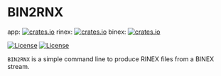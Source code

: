 BIN2RNX
=======

app: [![crates.io](https://img.shields.io/crates/v/bin2rnx.svg)](https://crates.io/crates/bin2rx)
rinex: [![crates.io](https://img.shields.io/crates/v/rinex.svg)](https://crates.io/crates/rinex)
binex: [![crates.io](https://img.shields.io/crates/v/binex.svg)](https://crates.io/crates/binex)

[![License](https://img.shields.io/badge/license-MIT-blue?style=flat-square)](https://github.com/gwbres/hatanaka/rinex/main/LICENSE-MIT) 
[![License](https://img.shields.io/badge/license-Apache%202.0-blue?style=flat-square)](https://github.com/georust/rinex/blob/main/LICENSE-APACHE)

`BIN2RNX` is a simple command line to produce RINEX files from a BINEX stream.
